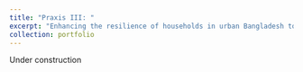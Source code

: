 ```yaml
---
title: "Praxis III: "
excerpt: "Enhancing the resilience of households in urban Bangladesh to the irregularity of the waste collection system through increasing household garbage storage capacity.<br/><img src='/images/praxisIII.png' width='450'>"
collection: portfolio
---
```


Under construction
